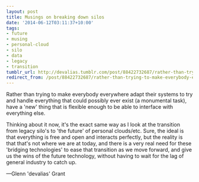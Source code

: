 ```yaml
---
layout: post
title: Musings on breaking down silos
date: '2014-06-12T03:11:37+10:00'
tags:
- future
- musing
- personal-cloud
- silo
- data
- legacy
- transition
tumblr_url: http://devalias.tumblr.com/post/88422732687/rather-than-trying-to-make-everybody-everywhere
redirect_from: /post/88422732687/rather-than-trying-to-make-everybody-everywhere
---
```

Rather than trying to make everybody everywhere adapt their systems to try and handle everything that could possibly ever exist (a monumental task), have a 'new' thing that is flexible enough to be able to interface with everything else.

Thinking about it now, it's the exact same way as I look at the transition from legacy silo's to 'the future' of personal clouds/etc. Sure, the ideal is that everything is free and open and interacts perfectly, but the reality is that that's not where we are at today, and there is a very real need for these 'bridging technologies' to ease that transition as we move forward, and give us the wins of the future technology, without having to wait for the lag of general industry to catch up.

—Glenn 'devalias' Grant
